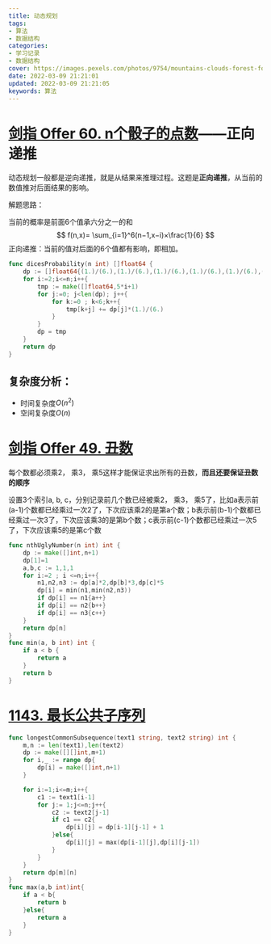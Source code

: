 ```yaml
---
title: 动态规划
tags: 
- 算法
- 数据结构
categories: 
- 学习记录
- 数据结构
cover: https://images.pexels.com/photos/9754/mountains-clouds-forest-fog.jpg?auto=compress&cs=tinysrgb&dpr=2&w=500
date: 2022-03-09 21:21:01
updated: 2022-03-09 21:21:05
keywords: 算法
---
```


# [剑指 Offer 60. n个骰子的点数](https://leetcode-cn.com/problems/nge-tou-zi-de-dian-shu-lcof/)——正向递推

动态规划一般都是逆向递推，就是从结果来推理过程。这题是**正向递推**，从当前的数值推对后面结果的影响。

解题思路：

当前的概率是前面6个值承六分之一的和
$$
f(n,x)= \sum_{i=1}^6(n−1,x−i)×\frac{1}{6}
$$
正向递推：当前的值对后面的6个值都有影响，即相加。

```go
func dicesProbability(n int) []float64 {
    dp := []float64{(1.)/(6.),(1.)/(6.),(1.)/(6.),(1.)/(6.),(1.)/(6.),(1.)/(6.)}
    for i:=2;i<=n;i++{
        tmp := make([]float64,5*i+1)
        for j:=0; j<len(dp); j++{
            for k:=0 ; k<6;k++{
                tmp[k+j] += dp[j]*(1.)/(6.)
            }
        }
        dp = tmp
    }
    return dp
}
```

## 复杂度分析：

-  时间复杂度$O(n^2)$
- 空间复杂度$O(n)$

# [剑指 Offer 49. 丑数](https://leetcode-cn.com/problems/chou-shu-lcof/)

每个数都必须乘2， 乘3， 乘5这样才能保证求出所有的丑数，**而且还要保证丑数的顺序**

设置3个索引a, b, c，分别记录前几个数已经被乘2， 乘3， 乘5了，比如a表示前(a-1)个数都已经乘过一次2了，下次应该乘2的是第a个数；b表示前(b-1)个数都已经乘过一次3了，下次应该乘3的是第b个数；c表示前(c-1)个数都已经乘过一次5了，下次应该乘5的是第c个数

```go
func nthUglyNumber(n int) int {
    dp := make([]int,n+1)
    dp[1]=1
    a,b,c := 1,1,1
    for i:=2 ; i <=n;i++{
        n1,n2,n3 := dp[a]*2,dp[b]*3,dp[c]*5
        dp[i] = min(n1,min(n2,n3))
        if dp[i] == n1{a++}
        if dp[i] == n2{b++}
        if dp[i] == n3{c++}
    }
    return dp[n]
}
func min(a, b int) int {
    if a < b {
        return a
    }
    return b
}
```

# [1143. 最长公共子序列](https://leetcode-cn.com/problems/longest-common-subsequence/)

```go
func longestCommonSubsequence(text1 string, text2 string) int {
    m,n := len(text1),len(text2)
    dp := make([][]int,m+1)
    for i,_ := range dp{
        dp[i] = make([]int,n+1)
    }

    for i:=1;i<=m;i++{
        c1 := text1[i-1]
        for j:= 1;j<=n;j++{
            c2 := text2[j-1]
            if c1 == c2{
                dp[i][j] = dp[i-1][j-1] + 1
            }else{
                dp[i][j] = max(dp[i-1][j],dp[i][j-1])
            }
        }
    }
    return dp[m][n]
}
func max(a,b int)int{
    if a < b{
        return b
    }else{
        return a
    }
}
```

